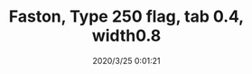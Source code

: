 ﻿---
layout: post 
title: Faston, Type 250 flag, tab 0.4, width0.8
tags: FA 250
categories: housing-terminal
overview: Faston, Type 250 flag, tab 0.4, width0.8
series: 
part_number: ZK250/0408
thumb_img: static/202003/303-thumb-20200325080301.jpg
small_img: static/202003/303-20200325080301.jpg
date: 2020/3/25 0:01:21
---



